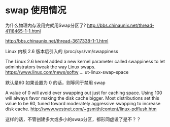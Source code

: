 # swap 使用情况

为什么物理内存没用完就用Swap分区了? http://bbs.chinaunix.net/thread-4118465-1-1.html

http://bbs.chinaunix.net/thread-3617338-1-1.html

Linux 内核 2.6 版本后引入的
/proc/sys/vm/swappiness

The Linux 2.6 kernel added a new kernel parameter called swappiness to let administrators tweak the way Linux swaps.
https://www.linux.com/news/softw ... ut-linux-swap-space

默认是60
如果设置为 0 的话，则等同于禁用 swap

A value of 0 will avoid ever swapping out just for caching space. Using 100 will always favor making the disk cache bigger. Most distributions set this value to be 60, tuned toward moderately aggressive swapping to increase disk cache. 
http://www.westnet.com/~gsmith/content/linux-pdflush.htm

这样的话，不管创建多大或多小的swap分区，都形同虚设了是不？？


